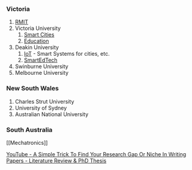 ### Victoria

1.  [RMIT](https://www.rmit.edu.au/study-with-us/levels-of-study/research-programs/masters-by-research/master-of-science-computer-science-mr221)
2.  Victoria University
    1.  [Smart Cities](https://www.vu.edu.au/institute-for-sustainable-industries-liveable-cities-isilc/research-programs/engineering-science-research/intelligent-technology-innovation-lab-itil-group)
    2.  [Education](https://www.vu.edu.au/institute-for-sustainable-industries-liveable-cities-isilc/research-programs/engineering-science-research/applied-informatics-research)
3.  Deakin University
    1.  [IoT](https://blogs.deakin.edu.au/citecore/iot-platforms-and-applications-lab-pal/) - Smart Systems for cities, etc.
    2.  [SmartEdTech](https://blogs.deakin.edu.au/seti/aims/)
4.  Swinburne University
5.  Melbourne University

### New South Wales
1. Charles Strut University
2. University of Sydney
3. Australian National University

### South Australia

[[Mechatronics]]

[YouTube - A Simple Trick To Find Your Research Gap Or Niche In Writing Papers - Literature Review & PhD Thesis](https://youtu.be/zGPiYSp61qs)